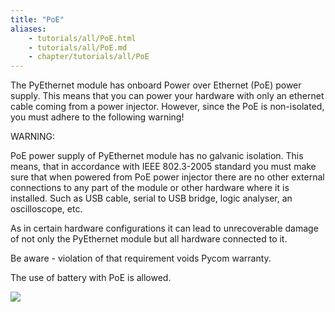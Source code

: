 ```yaml
---
title: "PoE"
aliases:
    - tutorials/all/PoE.html
    - tutorials/all/PoE.md
    - chapter/tutorials/all/PoE
---
```


The PyEthernet module has onboard Power over Ethernet (PoE) power supply. This means that you can power your hardware with only an ethernet cable coming from a power injector. However, since the PoE is non-isolated, you must adhere to the following warning!

WARNING:

PoE power supply of PyEthernet module has no galvanic isolation. This means, that in accordance with
IEEE 802.3-2005 standard you must make sure that when powered from PoE power injector there are no other external connections to any part of the module or other hardware where it is installed. Such as USB cable, serial to USB bridge, logic analyser, an oscilloscope, etc.

As in certain hardware configurations it can lead to unrecoverable damage of not only the PyEthernet module but all hardware connected to it.

Be aware - violation of that requirement voids Pycom warranty.

The use of battery with PoE is allowed.

![](/gitbook/assets/PoE-NI.png)
